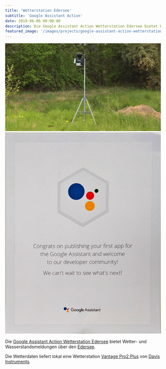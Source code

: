 ```yaml
---
title: 'Wetterstation Edersee'
subtitle: 'Google Assistant Action'
date: 2019-06-06 00:00:00
description: Die Google Assistant Action Wetterstation Edersee bietet Wetter- und Wasserstandsmeldungen über den Edersee.
featured_image: '/images/projects/google-assistant-action-wetterstation-edersee/edertalsperre.jpg'
---
```


<div class="gallery" data-columns="1">
	<img src="/images/projects/google-assistant-action-wetterstation-edersee/wetterstation-edersee.png">
    <img src="/images/projects/google-assistant-action-wetterstation-edersee/congratulations-from-google.jpg">
</div>

Die [Google Assistant Action Wetterstation Edersee](https://assistant.google.com/services/a/uid/0000009dc94494cd?hl=de_de) bietet Wetter- und Wasserstandsmeldungen über den [Edersee](https://de.wikipedia.org/wiki/Edersee).

Die Wetterdaten liefert lokal eine Wetterstation [Vantage Pro2 Plus](https://www.davisinstruments.com/product/wireless-vantage-pro2-plus-including-uv-solar-radiation-sensors/) von [Davis Instruments](https://www.davisinstruments.com/).
